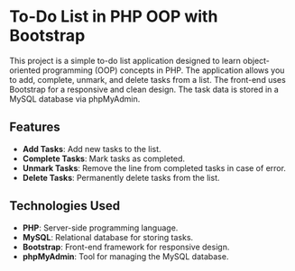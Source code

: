 # To-Do List in PHP OOP with Bootstrap

This project is a simple to-do list application designed to learn object-oriented programming (OOP) concepts in PHP. The application allows you to add, complete, unmark, and delete tasks from a list. The front-end uses Bootstrap for a responsive and clean design. The task data is stored in a MySQL database via phpMyAdmin.

## Features
- **Add Tasks**: Add new tasks to the list.
- **Complete Tasks**: Mark tasks as completed.
- **Unmark Tasks**: Remove the line from completed tasks in case of error.
- **Delete Tasks**: Permanently delete tasks from the list.

## Technologies Used
- **PHP**: Server-side programming language.
- **MySQL**: Relational database for storing tasks.
- **Bootstrap**: Front-end framework for responsive design.
- **phpMyAdmin**: Tool for managing the MySQL database.


